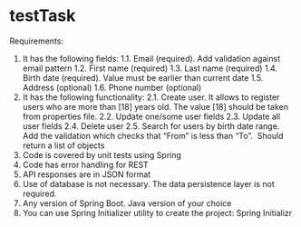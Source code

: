 # testTask

Requirements:
1. It has the following fields:
1.1. Email (required). Add validation against email pattern
1.2. First name (required)
1.3. Last name (required)
1.4. Birth date (required). Value must be earlier than current date
1.5. Address (optional)
1.6. Phone number (optional)
2. It has the following functionality:
2.1. Create user. It allows to register users who are more than [18] years old. The value [18] should be taken from properties file.
2.2. Update one/some user fields
2.3. Update all user fields
2.4. Delete user
2.5. Search for users by birth date range. Add the validation which checks that “From” is less than “To”.  Should return a list of objects
3. Code is covered by unit tests using Spring
4. Code has error handling for REST
5. API responses are in JSON format
6. Use of database is not necessary. The data persistence layer is not required.
7. Any version of Spring Boot. Java version of your choice
8. You can use Spring Initializer utility to create the project: Spring Initializr
